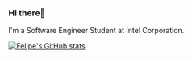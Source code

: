 ### Hi there👋

I'm a Software Engineer Student at Intel Corporation.

[![Felipe's GitHub stats](https://github-readme-stats.vercel.app/api?username=FeliGR)](https://github.com/anuraghazra/github-readme-stats)

